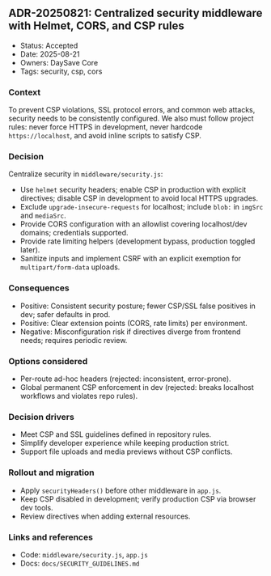 ## ADR-20250821: Centralized security middleware with Helmet, CORS, and CSP rules

- Status: Accepted
- Date: 2025-08-21
- Owners: DaySave Core
- Tags: security, csp, cors

### Context
To prevent CSP violations, SSL protocol errors, and common web attacks, security needs to be consistently configured. We also must follow project rules: never force HTTPS in development, never hardcode `https://localhost`, and avoid inline scripts to satisfy CSP.

### Decision
Centralize security in `middleware/security.js`:
- Use `helmet` security headers; enable CSP in production with explicit directives; disable CSP in development to avoid local HTTPS upgrades.
- Exclude `upgrade-insecure-requests` for localhost; include `blob:` in `imgSrc` and `mediaSrc`.
- Provide CORS configuration with an allowlist covering localhost/dev domains; credentials supported.
- Provide rate limiting helpers (development bypass, production toggled later).
- Sanitize inputs and implement CSRF with an explicit exemption for `multipart/form-data` uploads.

### Consequences
- Positive: Consistent security posture; fewer CSP/SSL false positives in dev; safer defaults in prod.
- Positive: Clear extension points (CORS, rate limits) per environment.
- Negative: Misconfiguration risk if directives diverge from frontend needs; requires periodic review.

### Options considered
- Per-route ad-hoc headers (rejected: inconsistent, error-prone).
- Global permanent CSP enforcement in dev (rejected: breaks localhost workflows and violates repo rules).

### Decision drivers
- Meet CSP and SSL guidelines defined in repository rules.
- Simplify developer experience while keeping production strict.
- Support file uploads and media previews without CSP conflicts.

### Rollout and migration
- Apply `securityHeaders()` before other middleware in `app.js`.
- Keep CSP disabled in development; verify production CSP via browser dev tools.
- Review directives when adding external resources.

### Links and references
- Code: `middleware/security.js`, `app.js`
- Docs: `docs/SECURITY_GUIDELINES.md`

